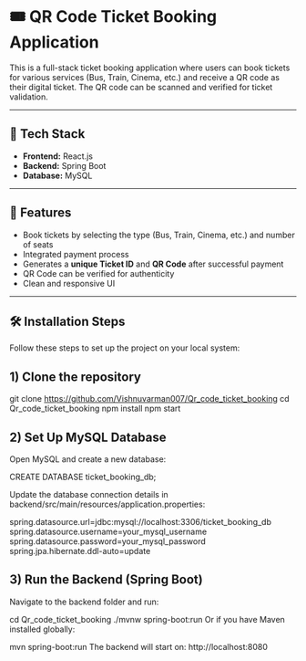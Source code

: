 # 🎟️ QR Code Ticket Booking Application

This is a full-stack ticket booking application where users can book tickets for various services (Bus, Train, Cinema, etc.) and receive a QR code as their digital ticket. The QR code can be scanned and verified for ticket validation.

---

## 🚀 Tech Stack

- **Frontend:** React.js  
- **Backend:** Spring Boot  
- **Database:** MySQL  

---

## 📱 Features

- Book tickets by selecting the type (Bus, Train, Cinema, etc.) and number of seats  
- Integrated payment process  
- Generates a **unique Ticket ID** and **QR Code** after successful payment  
- QR Code can be verified for authenticity  
- Clean and responsive UI  

---

## 🛠️ Installation Steps

Follow these steps to set up the project on your local system:

## 1) Clone the repository

git clone https://github.com/Vishnuvarman007/Qr_code_ticket_booking
cd Qr_code_ticket_booking
npm install
npm start



## 2) Set Up MySQL Database
Open MySQL and create a new database:

CREATE DATABASE ticket_booking_db;

Update the database connection details in backend/src/main/resources/application.properties:

spring.datasource.url=jdbc:mysql://localhost:3306/ticket_booking_db
spring.datasource.username=your_mysql_username
spring.datasource.password=your_mysql_password
spring.jpa.hibernate.ddl-auto=update


## 3) Run the Backend (Spring Boot)
Navigate to the backend folder and run:

cd Qr_code_ticket_booking
./mvnw spring-boot:run
Or if you have Maven installed globally:

mvn spring-boot:run
The backend will start on: http://localhost:8080
